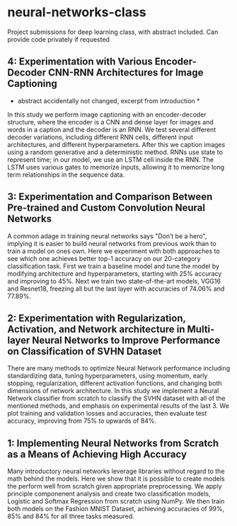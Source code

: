 # neural-networks-class

Project submissions for deep learning class, with abstract included. Can provide code privately if requested


## 4: Experimentation with Various Encoder-Decoder CNN-RNN Architectures for Image Captioning
* abstract accidentally not changed, excerpt from introduction *

In this study we perform image captioning with an encoder-decoder structure, where the encoder is a
CNN and dense layer for images and words in a caption and the decoder is an RNN. We test several
different decoder variations, including different RNN cells, different input architectures, and different
hyperparameters. After this we caption images using a random generative and a deterministic method.
RNNs use state to represent time; in our model, we use an LSTM cell inside the RNN. The LSTM
uses various gates to memorize inputs, allowing it to memorize long term relationships in the sequence
data.

## 3: Experimentation and Comparison Between Pre-trained and Custom Convolution Neural Networks
A common adage in training neural networks says "Don’t be a hero", implying it is
easier to build neural networks from previous work than to train a model on ones
own. Here we experiment with both approaches to see which one achieves better
top-1 accuracy on our 20-category classification task. First we train a baseline
model and tune the model by modifying architecture and hyperparameters, starting
with 25% accuracy and improving to 45%. Next we train two state-of-the-art
models, VGG16 and Resnet18, freezing all but the last layer with accuracies of
74.06% and 77.89%.

## 2: Experimentation with Regularization, Activation, and Network architecture in Multi-layer Neural Networks to Improve Performance on Classification of SVHN Dataset
There are many methods to optimize Neural Network performance including
standardizing data, tuning hyperparameters, using momentum, early stopping,
regularization, different activation functions, and changing both dimensions of
network architecture. In this study we implement a Neural Network classifier
from scratch to classify the SVHN dataset with all of the mentioned methods, and
emphasis on experimental results of the last 3. We plot training and validation
losses and accuracies, then evaluate test accuracy, improving from 75% to upwards
of 84%.

## 1: Implementing Neural Networks from Scratch as a Means of Achieving High Accuracy
Many introductory neural networks leverage libraries without regard to the math behind the models. Here we show that it is possible to create models the perform well
from scratch given appropriate preprocessing. We apply principle componenent
analysis and create two classification models, Logistic and Softmax Regression
from scratch using NumPy. We then train both models on the Fashion MNIST
Dataset, achieving accuracies of 99%, 85% and 84% for all three tasks measured.
